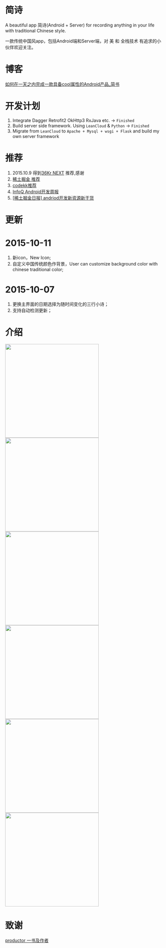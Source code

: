 #  简诗

A beautiful app 简诗(Android + Server) for recording anything in your life with traditional Chinese style.

一款传统中国风app，包括Android端和Server端，对 美 和 全栈技术 有追求的小伙伴欢迎关注。

# 博客

[如何在一天之内完成一款具备cool属性的Android产品_简书](http://www.jianshu.com/p/cf496fc408b2)

# 开发计划
1. Integrate Dagger Retrofit2 OkHttp3 RxJava etc.   -> `Finished`
2. Build server side framework. Using `LeanCloud` & `Python`  -> `Finished`
3. Migrate from `LeanCloud` to `Apache + Mysql + wsgi + Flask` and build my own server framework

# 推荐
1. 2015.10.9 得到[36Kr NEXT](https://next.36kr.com/posts/20062) 推荐,感谢
2. [稀土掘金 推荐](http://gold.xitu.io/entry/56209b63ddb2dd000aa2269e)
3. [codekk推荐](http://p.codekk.com/detail/Android/wingjay/jianshi)
4. [InfoQ Android开发周报](http://www.infoq.com/cn/news/2015/10/android-weekly-android6)
4. [[稀土掘金日报] andriod开发新资源新干货](http://www.jianshu.com/p/db680cfa5e77)

# 更新

# 2015-10-11
1. 新icon，New Icon;
2. 自定义中国传统颜色作背景，User can customize background color with chinese traditional color;

# 2015-10-07
1. 更换主界面的日期选择为随时间变化的三行小诗；
2. 支持自动检测更新；

# 介绍
<img src="http://upload-images.jianshu.io/upload_images/281665-ed11aa9d8f7377a5.png?imageMogr2/auto-orient/strip%7CimageView2/2/w/1240" width="300">

<img src="http://upload-images.jianshu.io/upload_images/281665-b5c44e9042697e93.png?imageMogr2/auto-orient/strip%7CimageView2/2/w/1240" width="300">

<img src="http://upload-images.jianshu.io/upload_images/281665-f98e1cca5777b4fd.png?imageMogr2/auto-orient/strip%7CimageView2/2/w/1240" width="300">

<img src="http://upload-images.jianshu.io/upload_images/281665-a59a0c3ae2e2af04.png?imageMogr2/auto-orient/strip%7CimageView2/2/w/1240" width="300">

<img src="http://upload-images.jianshu.io/upload_images/281665-c7ccd78dc26f20c5.png?imageMogr2/auto-orient/strip%7CimageView2/2/w/1240" width="300">

<img src="http://upload-images.jianshu.io/upload_images/281665-7e84e4a43d3f7e84.png?imageMogr2/auto-orient/strip%7CimageView2/2/w/1240" width="300">


# 致谢
[productor 一书及作者](http://producter.io/)
